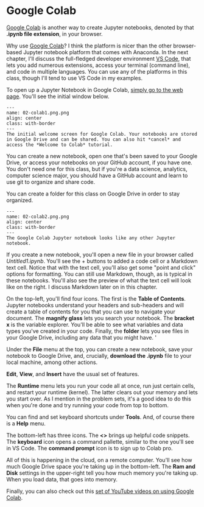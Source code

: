 # Google Colab

[Google Colab](https://colab.research.google.com) is another way to create Jupyter notebooks, denoted by that **.ipynb file extension**, in your browser.

Why use [Google Colab](https://colab.research.google.com)? I think the platform is nicer than the other browser-based Jupyter notebook platform that comes with Anaconda. In the next chapter, I'll discuss the full-fledged developer environment [VS Code](https://code.visualstudio.com), that lets you add numerous extensions, access your terminal (command line), and code in multiple languages. You can use any of the platforms in this class, though I'll tend to use VS Code in my examples.

To open up a Jupyter Notebook in Google Colab, [simply go to the web page](https://colab.research.google.com). You'll see the initial window below.

```{figure} ../images/02-colab1.png
---
name: 02-colab1.png.png
align: center
class: with-border
---
The initial welcome screen for Google Colab. Your notebooks are stored in Google Drive and can be shared. You can also hit *cancel* and access the *Welcome to Colab* tutorial. 
```

You can create a new notebook, open one that's been saved to your Google Drive, or access your notebooks on your GitHub account, if you have one. You don't need one for this class, but if you're a data science, analytics, computer science major, you should have a GitHub account and learn to use git to organize and share code. 

You can create a folder for this class on Google Drive in order to stay organized.


```{figure} ../images/02-colab2.png
---
name: 02-colab2.png.png
align: center
class: with-border
---
The Google Colab Jupyter notebook looks like any other Jupyter notebook. 
```

If you create a new notebook, you'll open a new file in your browser called *Untitled1.ipynb*. You'll see the + buttons to added a code cell or a Markdown text cell. Notice that with the text cell, you'll also get some "point and click" options for formatting. You can still use Markdown, though, as is typical in these notebooks. You'll also see the preview of what the text cell will look like on the right. I discuss Markdown later on in this chapter. 

On the top-left, you'll find four icons. The first is the **Table of Contents**. Jupyter notebooks understand your headers and sub-headers and will create a table of contents for you that you can use to navigate your document. The **magnify glass** lets you search your notebook. The **bracket x** is the variable explorer. You'll be able to see what variables and data types you've created in your code. Finally, the **folder** lets you see files in your Google Drive, including any data that you might have. '

Under the **File** menu at the top, you can create a new notebook, save your notebook to Google Drive, and, crucially, **download the .ipynb** file to your local machine, among other actions. 

**Edit**, **View**, and **Insert** have the usual set of features.

The **Runtime** menu lets you run your code all at once, run just certain cells, and restart your runtime (kernel). The latter clears out your memory and lets you start over. As I mention in the problem sets, it's a good idea to do this when you're done and try running your code from top to bottom. 

You can find and set keyboard shortcuts under **Tools**. And, of course there is a **Help** menu. 

The bottom-left has three icons. The **<>** brings up helpful code snippets. The **keyboard** icon opens a command pallette, similar to the one you'll see in VS Code. The **command prompt** icon is to sign up to Colab pro. 

All of this is happening in the cloud, on a remote computer. You'll see how much Google Drive space you're taking up in the bottom-left. The **Ram and Disk** settings in the upper-right tell you how much memory you're taking up. When you load data, that goes into memory. 

Finally, you can also check out this [set of YouTube videos on using Google Colab](https://www.youtube.com/watch?v=inN8seMm7UI). 